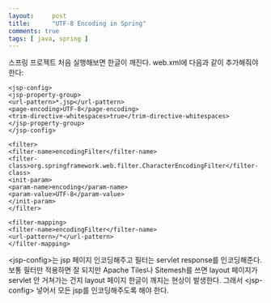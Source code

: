 ```yaml
---
layout:     post
title:      "UTF-8 Encoding in Spring"
comments: true
tags: [ java, spring ]
---
```


스프링 프로젝트 처음 실행해보면 한글이 깨진다. web.xml에 다음과 같이 추가해줘야 한다:
```
<jsp-config>
<jsp-property-group>
<url-pattern>*.jsp</url-pattern>
<page-encoding>UTF-8</page-encoding>
<trim-directive-whitespaces>true</trim-directive-whitespaces>
</jsp-property-group>
</jsp-config>

<filter>
<filter-name>encodingFilter</filter-name>
<filter-class>org.springframework.web.filter.CharacterEncodingFilter</filter-class>
<init-param>
<param-name>encoding</param-name>
<param-value>UTF-8</param-value>
</init-param>
</filter>

<filter-mapping>
<filter-name>encodingFilter</filter-name>
<url-pattern>/*</url-pattern>
</filter-mapping>
```

\<jsp-config\>는 jsp 페이지 인코딩해주고 필터는 servlet response를 인코딩해준다. 보통 필터만 적용하면 잘 되지만 Apache Tiles나 Sitemesh를 쓰면 layout 페이지가 servlet 안 거쳐가는 건지 layout 페이지 한글이 깨지는 현상이 발생한다. 그래서 \<jsp-config\> 넣어서 모든 jsp를 인코딩해주도록 해야 한다.

